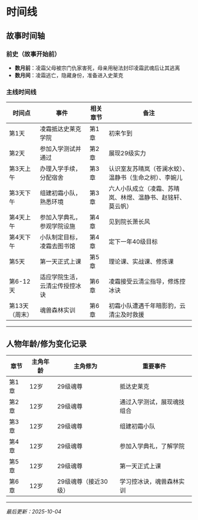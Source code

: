 # 时间线

## 故事时间轴

### 前史（故事开始前）
- **数月前**：凌霜父母被宗门仇家害死，母亲用秘法封印凌霜武魂后让其逃离
- **数月间**：凌霜逃亡，隐藏身份，准备进入史莱克

### 主线时间线
| 时间点 | 事件 | 相关章节 | 备注 |
|-------|------|---------|------|
| 第1天 | 凌霜抵达史莱克学院 | 第1章 | 初来乍到 |
| 第2天 | 参加入学测试并通过 | 第2章 | 展现29级实力 |
| 第3天上午 | 办理入学手续，分配宿舍 | 第3章 | 认识室友苏晴岚（苍澜水蛟）、温静书（生命之树）、李婉儿 |
| 第3天下午 | 组建初霜小队，熟悉环境 | 第3章 | 六人小队成立（凌霜、苏晴岚、林煜、温静书、赵铭轩、莫云帆） |
| 第4天上午 | 参加入学典礼，参观学院设施 | 第4章 | 见到院长萧长风 |
| 第4天下午 | 小队制定目标，凌霜去图书馆 | 第4章 | 定下一年40级目标 |
| 第5天 | 第一天正式上课 | 第5章 | 理论课、实战课、修炼课 |
| 第6-12天 | 适应学院生活，云清尘传授控冰诀 | 第6章 | 凌霜接受云清尘指导，修炼控冰诀 |
| 第13天（周末） | 魂兽森林实训 | 第6章 | 初霜小队遭遇千年暗影豹，云清尘及时救援 |

---

## 人物年龄/修为变化记录
| 章节 | 主角年龄 | 主角修为 | 重要事件 |
|-----|---------|---------|---------|
| 第1章 | 12岁 | 29级魂尊 | 抵达史莱克 |
| 第2章 | 12岁 | 29级魂尊 | 通过入学测试，展现魂技组合 |
| 第3章 | 12岁 | 29级魂尊 | 组建初霜小队 |
| 第4章 | 12岁 | 29级魂尊 | 参加入学典礼，了解学院 |
| 第5章 | 12岁 | 29级魂尊 | 第一天正式上课 |
| 第6章 | 12岁 | 29级魂尊（接近30级） | 学习控冰诀，魂兽森林实训 |

---
*最后更新：2025-10-04*
